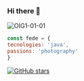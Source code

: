 ### Hi there 👋

![OIG1-01-01](https://user-images.githubusercontent.com/101667265/231547705-409ec2b8-3833-4910-b5e2-8e84527b680c.png)

```js
const fede = {
tecnologies: 'java',
passions: 'photography'
}
```

<!--
**FedeCasper/FedeCasper** is a ✨ _special_ ✨ repository because its `README.md` (this file) appears on your GitHub profile.

Here are some ideas to get you started:

- 🔭 I’m currently working on ...
- 🌱 I’m currently learning ...
- 👯 I’m looking to collaborate on ...
- 🤔 I’m looking for help with ...
- 💬 Ask me about ...
- 📫 How to reach me: ...
- 😄 Pronouns: ...
- ⚡ Fun fact: ...
-->

[![GitHub stars](https://img.shields.io/github/stars/usuario/repositorio.svg)](https://github.com/usuario/repositorio/stargazers)
